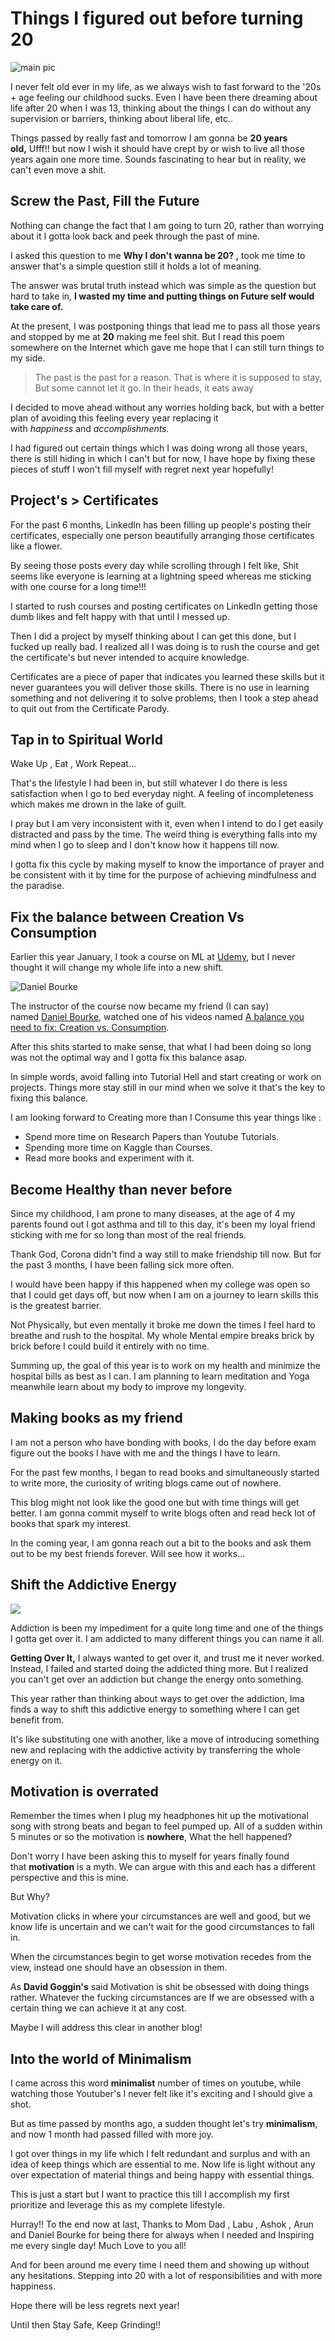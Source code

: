 # Things I figured out before turning 20

![](/images/blog1-pic1.jpg "main pic")

I never felt old ever in my life, as we always wish to fast forward to the '20s + age feeling our childhood sucks. Even I have been there dreaming about life after 20 when I was 13, thinking about the things I can do without any supervision or barriers, thinking about liberal life, etc..

Things passed by really fast and tomorrow I am gonna be **20 years old,** Ufff!! but now I wish it should have crept by or wish to live all those years again one more time. Sounds fascinating to hear but in reality, we can't even move a shit.

## Screw the Past, Fill the Future

Nothing can change the fact that I am going to turn 20, rather than worrying about it I gotta look back and peek through the past of mine.

 I asked this question to me **Why I don't wanna be 20? ,** took me time to answer that's a simple question still it holds a lot of meaning.

The answer was brutal truth instead which was simple as the question but hard to take in, **I wasted my time and putting things on Future self would take care of.**

At the present, I was postponing things that lead me to pass all those years and stopped by me at **20** making me feel shit. But I read this poem somewhere on the Internet which gave me hope that I can still turn things to my side.

> The past is the past for a reason. That is where it is supposed to stay, But some cannot let it go. In their heads, it eats away

I decided to move ahead without any worries holding back, but with a better plan of avoiding this feeling every year replacing it with *happiness* and *accomplishments.*

I had figured out certain things which I was doing wrong all those years, there is still hiding in which I can't but for now, I have hope by fixing these pieces of stuff I won't fill myself with regret next year hopefully!

## Project's > Certificates

For the past 6 months, LinkedIn has been filling up people's posting their certificates, especially one person beautifully arranging those certificates like a flower. 

By seeing those posts every day while scrolling through I felt like, Shit seems like everyone is learning at a lightning speed whereas me sticking with one course for a long time!!!

I started to rush courses and posting certificates on LinkedIn getting those dumb likes and felt happy with that until I messed up.

Then I did a project by myself thinking about I can get this done, but I fucked up really bad. I realized all I was doing is to rush the course and get the certificate's but never intended to acquire knowledge.

Certificates are a piece of paper that indicates you learned these skills but it never guarantees you will deliver those skills. There is no use in learning something and not delivering it to solve problems, then I took a step ahead to quit out from the Certificate Parody.

## Tap in to Spiritual World

Wake Up , Eat , Work Repeat... 

That's the lifestyle I had been in, but still whatever I do there is less satisfaction when I go to bed everyday night. A feeling of incompleteness which makes me drown in the lake of guilt.

I pray but I am very inconsistent with it, even when I intend to do I get easily distracted and pass by the time. The weird thing is everything falls into my mind when I go to sleep and I don't know how it happens till now.

I gotta fix this cycle by making myself to know the importance of prayer and be consistent with it by time for the purpose of achieving mindfulness and the paradise.

## Fix the balance between Creation Vs Consumption

Earlier this year January, I took a course on ML at [Udemy](https://www.udemy.com/course/complete-machine-learning-and-data-science-zero-to-mastery/), but I never thought it will change my whole life into a new shift.

![](/images/blog1-pic3.jpg "Daniel Bourke")

The instructor of the course now became my friend (I can say) named [Daniel Bourke](https://www.youtube.com/channel/UCr8O8l5cCX85Oem1d18EezQ), watched one of his videos named [A balance you need to fix: Creation vs. Consumption](https://www.youtube.com/watch?v=vKHJrTHB5rM). 

After this shits started to make sense, that what I had been doing so long was not the optimal way and I gotta fix this balance asap.

In simple words, avoid falling into Tutorial Hell and start creating or work on projects. Things more stay still in our mind when we solve it that's the key to fixing this balance.

I am looking forward to Creating more than I Consume this year things like :

- Spend more time on Research Papers than Youtube Tutorials.
- Spending more time on Kaggle than Courses.
- Read more books and experiment with it.

## Become Healthy than never before

Since my childhood, I am prone to many diseases, at the age of 4 my parents found out I got asthma and till to this day, it's been my loyal friend sticking with me for so long than most of the real friends.

Thank God, Corona didn't find a way still to make friendship till now. But for the past 3 months, I have been falling sick more often.

I would have been happy if this happened when my college was open so that I could get days off, but now when I am on a journey to learn skills this is the greatest barrier.

Not Physically, but even mentally it broke me down the times I feel hard to breathe and rush to the hospital. My whole Mental empire breaks brick by brick before I could build it entirely with no time.

Summing up, the goal of this year is to work on my health and minimize the hospital bills as best as I can. I am planning to learn meditation and Yoga meanwhile learn about my body to improve my longevity.

## Making books as my friend

I am not a person who have bonding with books, I do the day before exam figure out the books I have with me and the things I have to learn.

For the past few months, I began to read books and simultaneously started to write more, the curiosity of writing blogs came out of nowhere.

This blog might not look like the good one but with time things will get better. I am gonna commit myself to write blogs often and read heck lot of books that spark my interest.

In the coming year, I am gonna reach out a bit to the books and ask them out to be my best friends forever. Will see how it works...

## Shift the Addictive Energy

![](/images/blog1-pic4.jpg)


Addiction is been my impediment for a quite long time and one of the things I gotta get over it. I am addicted to many different things you can name it all.

**Getting Over It,** I always wanted to get over it, and trust me it never worked. Instead, I failed and started doing the addicted thing more. But I realized you can't get over an addiction but change the energy onto something.

This year rather than thinking about ways to get over the addiction, Ima finds a way to shift this addictive energy to something where I can get benefit from.

It's like substituting one with another, like a move of introducing something new and replacing with the addictive activity by transferring the whole energy on it.


## Motivation is overrated

Remember the times when I plug my headphones hit up the motivational song with strong beats and began to feel pumped up. All of a sudden within 5 minutes or so the motivation is **nowhere**, What the hell happened?

Don't worry I have been asking this to myself for years finally found that **motivation** is a myth. We can argue with this and each has a different perspective and this is mine.

But Why?

Motivation clicks in where your circumstances are well and good, but we know life is uncertain and we can't wait for the good circumstances to fall in.

When the circumstances begin to get worse motivation recedes from the view, instead one should have an obsession in them.

As **David Goggin's** said Motivation is shit be obsessed with doing things rather. Whatever the fucking circumstances are If we are obsessed with a certain thing we can achieve it at any cost.

Maybe I will address this clear in another blog!

## Into the world of Minimalism

I came across this word **minimalist** number of times on youtube, while watching those Youtuber's I never felt like it's exciting and I should give a shot.

But as time passed by months ago, a sudden thought let's try **minimalism**, and now 1 month had passed filled with more joy.

I got over things in my life which I felt redundant and surplus and with an idea of keep things which are essential to me. Now life is light without any over expectation of material things and being happy with essential things.

This is just a start but I want to practice this till I accomplish my first prioritize and leverage this as my complete lifestyle.

Hurray!! To the end now at last, Thanks to Mom Dad , Labu , Ashok , Arun and Daniel Bourke for being there for always when I needed and Inspiring me every single day! Much Love to you all!

And for been around me every time I need them and showing up without any hesitations. Stepping into 20 with a lot of responsibilities and with more happiness. 

Hope there will be less regrets next year! 

Until then Stay Safe, Keep Grinding!!





